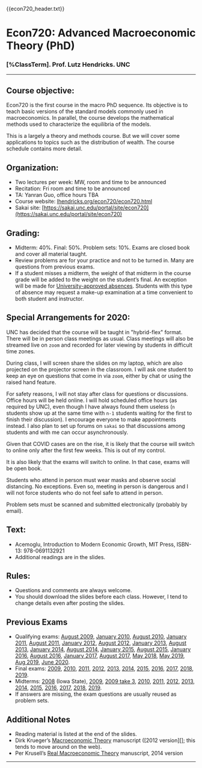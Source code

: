 {{econ720_header.txt}}


# Econ720: Advanced Macroeconomic Theory (PhD)

### [%ClassTerm]. Prof. Lutz Hendricks. UNC

-----------------

## Course objective:

Econ720 is the first course in the macro PhD sequence. Its objective is to teach basic versions of the standard models commonly used in macroeconomics. In parallel, the course develops the mathematical methods used to characterize the equilibria of the models. 

This is a largely a theory and methods course. But we will cover some applications to topics such as the distribution of wealth. The course schedule contains more detail.

## Organization:

* Two lectures per week: MW, room and time to be announced
* Recitation: Fri room and time to be announced
* TA: Yanran Guo, office hours TBA
* Course website: [lhendricks.org/econ720/econ720.html](lhendricks.org/econ720/econ720.html)
* Sakai site: [https://sakai.unc.edu/portal/site/econ720](https://sakai.unc.edu/portal/site/econ720)

## Grading:

* Midterm: 40%. Final: 50%. Problem sets: 10%. Exams are closed book and cover all material taught.
* Review problems are for your practice and not to be turned in. Many are questions from previous exams.
* If a student misses a midterm, the weight of that midterm in the course grade will be added to the weight on the student’s final.  An exception will be made for [University-approved absences](http://catalog.unc.edu/policies-procedures/attendance-grading-examination/). Students with this type of absence may request a make-up examination at a time convenient to both student and instructor.

## Special Arrangements for 2020:

UNC has decided that the course will be taught in "hybrid-flex" format. There will be in person class meetings as usual. Class meetings will also be streamed live on `zoom` and recorded for later viewing by students in difficult time zones.

During class, I will screen share the slides on my laptop, which are also projected on the projector screen in the classroom. I will ask one student to keep an eye on questions that come in via `zoom`, either by chat or using the raised hand feature.

For safety reasons, I will not stay after class for questions or discussions. Office hours will be held online. I will hold scheduled office hours (as required by UNC), even though I have always found them useless (`n` students show up at the same time with `n-1` students waiting for the first to finish their discussion). I encourage everyone to make appointments instead. I also plan to set up forums on `sakai` so that discussions among students and with me can occur asynchronously.

Given that COVID cases are on the rise, it is likely that the course will switch to online only after the first few weeks. This is out of my control.

It is also likely that the exams will switch to online. In that case, exams will be open book.

Students who attend in person must wear masks and observe social distancing. No exceptions. Even so, meeting in person is dangerous and I will not force students who do not feel safe to attend in person.

Problem sets must be scanned and submitted electronically (probably by email).

## Text:

* Acemoglu, Introduction to Modern Economic Growth, MIT Press, ISBN-13: 978-0691132921
* Additional readings are in the slides.

## Rules:

* Questions and comments are always welcome.
* You should download the slides before each class. However, I tend to change details even after posting the slides.

## Previous Exams ##

* Qualifying exams: [August 2009][], [January 2010][], [August 2010][], [January 2011][], [August 2011][], [January 2012][], [August 2012][],
[January 2013][], [August 2013][], [January 2014][], [August 2014][], [January 2015][], [August 2015](exams/Quals_2015_Aug.pdf), [January 2016][], [August 2016][], [January 2017][], [August 2017](exams/Quals_2017_Aug.pdf), [May 2018](exams/Quals_2018_May.pdf), [May 2019](exams/Quals_2019_May.pdf), [Aug 2019](exams/Quals_2019_Aug.pdf), [June 2020](exams/Quals_2020_June.pdf).
* Final exams: [2009][fin2009], [2010][fin2010], [2011][fin2011], [2012][fin2012], [2013][fin2013], [2014][fin2014], [2015](exams/final2015_720.pdf), [2016](exams/final2016_720.pdf), [2017](exams/final2017_720.pdf), [2018](exams/final2018_720.pdf), [2019](exams/final2019_720.pdf). 
* Midterms: [2008][mid2008] (Iowa State), [2009][mid2009], [2009 take 3][mid2009 take 3], [2010][mid2010], [2011][mid2011], [2012][mid2012], [2013][mid2013], [2014][mid2014], [2015](exams/midterm2015_720.pdf), [2016](exams/midterm2016_720.pdf), [2017](exams/midterm2017_720.pdf), [2018](exams/midterm2018_720.pdf), [2019](exams/midterm2019_720.pdf).  
* If answers are missing, the exam questions are usually reused as problem sets. 

## Additional Notes ##

* Reading material is listed at the end of the slides.
* Dirk Krueger’s [Macroeconomic Theory][] manuscript ([2012 version][]; this tends to move around on the web).
* Per Krusell’s [Real Macroeconomic Theory][] manuscript, 2014 version  


-----------

[Macroeconomic Theory]: http://www.ssc.wisc.edu/~aseshadr/econ714/MacroTheory.pdf
[Real Macroeconomic Theory]: https://www.sas.upenn.edu/~vr0j/704-18/newmanu.pdf


  [August 2009]: exams/Quals_2009_Aug.pdf
  [January 2010]: exams/Quals_2010_Jan.pdf
  [August 2010]: exams/Quals_2010_Aug.pdf
  [January 2011]: exams/Quals_2011_Jan.pdf
  [August 2011]: exams/Quals_2011_Aug.pdf
  [January 2012]: exams/Quals_2012_Jan.pdf
  [August 2012]: exams/Quals_2012_Aug.pdf
  [January 2013]: exams/Quals_2013_Jan.pdf
  [August 2013]: exams/Quals_2013_Aug.pdf
  [January 2014]: exams/Quals_2014_Jan.pdf
  [August 2014]: exams/Quals_2014_Aug.pdf
  [January 2015]: exams/Quals_2015_Jan.pdf
  [January 2016]: exams/Quals_2016_Jan.pdf
  [August 2016]: exams/Quals_2016_Aug.pdf
[January 2017]: exams/Quals_2017_Jan.pdf
  [fin2009]: exams/final2009_720.pdf
  [fin2010]: exams/final2010_720.pdf
  [fin2011]: exams/final2011_720.pdf
  [fin2012]: exams/final2012_720.pdf
  [fin2013]: exams/final2013_720.pdf
  [fin2014]: exams/final2014_720.pdf
  [mid2008]: exams/Midterm2008_602.pdf
  [mid2009]: exams/Midterm2009_720.pdf
  [mid2009 take 3]: exams/Midterm3_2009_720.pdf
  [mid2010]: exams/midterm2010_720.pdf
  [mid2011]: exams/midterm2011_720.pdf
  [mid2012]: exams/midterm2012_720.pdf
  [mid2013]: exams/midterm2013_720.pdf
  [mid2014]: exams/midterm2014_720.pdf


